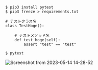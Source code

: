 ```
$ pip3 install pytest
$ pip3 freeze > requirements.txt
```


```
# テストクラス名
class TestHoge():

    # テストメソッド名
    def test_hoge(self):
        assert "test" == "test"
```

```
$ pytest
```

![Screenshot from 2023-05-14 14-28-52](https://github.com/roshiwata/learn-memo/assets/58873037/d36ea6e9-02c6-4c6a-813e-d2ff5067a4a2)



